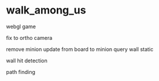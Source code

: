 walk_among_us
=============

webgl game

fix to ortho camera

remove minion update from board to minion query wall static

wall hit detection

path finding 